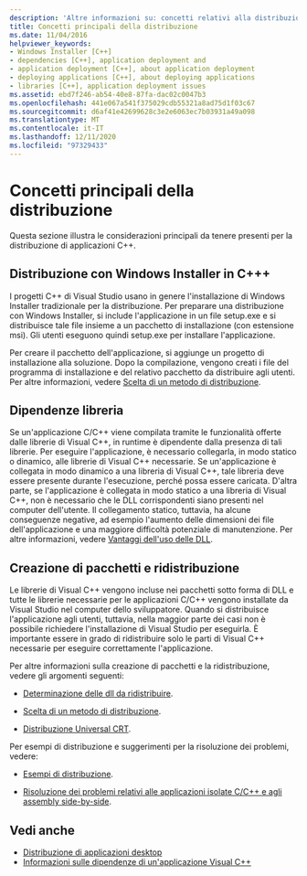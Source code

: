 ```yaml
---
description: 'Altre informazioni su: concetti relativi alla distribuzione'
title: Concetti principali della distribuzione
ms.date: 11/04/2016
helpviewer_keywords:
- Windows Installer [C++]
- dependencies [C++], application deployment and
- application deployment [C++], about application deployment
- deploying applications [C++], about deploying applications
- libraries [C++], application deployment issues
ms.assetid: ebd7f246-ab54-40e8-87fa-dac02c0047b3
ms.openlocfilehash: 441e067a541f375029cdb55321a8ad75d1f03c67
ms.sourcegitcommit: d6af41e42699628c3e2e6063ec7b03931a49a098
ms.translationtype: MT
ms.contentlocale: it-IT
ms.lasthandoff: 12/11/2020
ms.locfileid: "97329433"
---
```

# <a name="deployment-concepts"></a>Concetti principali della distribuzione

Questa sezione illustra le considerazioni principali da tenere presenti per la distribuzione di applicazioni C++.

## <a name="windows-installer-deployment-in-c"></a>Distribuzione con Windows Installer in C+++

I progetti C++ di Visual Studio usano in genere l'installazione di Windows Installer tradizionale per la distribuzione. Per preparare una distribuzione con Windows Installer, si include l'applicazione in un file setup.exe e si distribuisce tale file insieme a un pacchetto di installazione (con estensione msi). Gli utenti eseguono quindi setup.exe per installare l'applicazione.

Per creare il pacchetto dell'applicazione, si aggiunge un progetto di installazione alla soluzione. Dopo la compilazione, vengono creati i file del programma di installazione e del relativo pacchetto da distribuire agli utenti. Per altre informazioni, vedere [Scelta di un metodo di distribuzione](choosing-a-deployment-method.md).

## <a name="library-dependencies"></a>Dipendenze libreria

Se un'applicazione C/C++ viene compilata tramite le funzionalità offerte dalle librerie di Visual C++, in runtime è dipendente dalla presenza di tali librerie. Per eseguire l'applicazione, è necessario collegarla, in modo statico o dinamico, alle librerie di Visual C++ necessarie. Se un'applicazione è collegata in modo dinamico a una libreria di Visual C++, tale libreria deve essere presente durante l'esecuzione, perché possa essere caricata. D'altra parte, se l'applicazione è collegata in modo statico a una libreria di Visual C++, non è necessario che le DLL corrispondenti siano presenti nel computer dell'utente. Il collegamento statico, tuttavia, ha alcune conseguenze negative, ad esempio l'aumento delle dimensioni dei file dell'applicazione e una maggiore difficoltà potenziale di manutenzione. Per altre informazioni, vedere [Vantaggi dell'uso delle DLL](../build/dlls-in-visual-cpp.md#advantages-of-using-dlls).

## <a name="packaging-and-redistributing"></a>Creazione di pacchetti e ridistribuzione

Le librerie di Visual C++ vengono incluse nei pacchetti sotto forma di DLL e tutte le librerie necessarie per le applicazioni C/C++ vengono installate da Visual Studio nel computer dello sviluppatore. Quando si distribuisce l'applicazione agli utenti, tuttavia, nella maggior parte dei casi non è possibile richiedere l'installazione di Visual Studio per eseguirla. È importante essere in grado di ridistribuire solo le parti di Visual C++ necessarie per eseguire correttamente l'applicazione.

Per altre informazioni sulla creazione di pacchetti e la ridistribuzione, vedere gli argomenti seguenti:

- [Determinazione delle dll da ridistribuire](determining-which-dlls-to-redistribute.md).

- [Scelta di un metodo di distribuzione](choosing-a-deployment-method.md).

- [Distribuzione Universal CRT](universal-crt-deployment.md).

Per esempi di distribuzione e suggerimenti per la risoluzione dei problemi, vedere:

- [Esempi di distribuzione](deployment-examples.md).

- [Risoluzione dei problemi relativi alle applicazioni isolate C/C++ e agli assembly side-by-side](../build/troubleshooting-c-cpp-isolated-applications-and-side-by-side-assemblies.md).

## <a name="see-also"></a>Vedi anche

- [Distribuzione di applicazioni desktop](deploying-native-desktop-applications-visual-cpp.md)
- [Informazioni sulle dipendenze di un'applicazione Visual C++](understanding-the-dependencies-of-a-visual-cpp-application.md)
